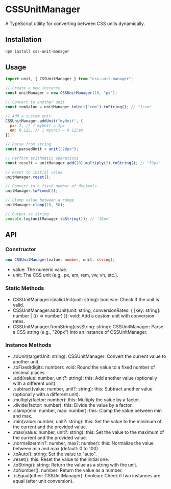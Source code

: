 # CSSUnitManager

A TypeScript utility for converting between CSS units dynamically.

## Installation

```bash
npm install css-unit-manager
```

## Usage

```js
import unit, { CSSUnitManager } from "css-unit-manager";

// Create a new instance
const unitManager = new CSSUnitManager(16, "px");

// Convert to another unit
const remValue = unitManager.toUnit("rem").toString(); // "1rem"

// Add a custom unit
CSSUnitManager.addUnit("myUnit", {
  px: 2, // 1 myUnit = 2px
  em: 0.125, // 1 myUnit = 0.125em
});

// Parse from string
const parsedUnit = unit("20px");

// Perform arithmetic operations
const result = unitManager.add(10).multiply(2).toString(); // "52px"

// Reset to initial value
unitManager.reset();

// Convert to a fixed number of decimals
unitManager.toFixed(2);

// Clamp value between a range
unitManager.clamp(10, 50);

// Output as string
console.log(unitManager.toString()); // "16px"
```

## API

### Constructor

```ts
new CSSUnitManager(value: number, unit: string);
```

- value: The numeric value.
- unit: The CSS unit (e.g., px, em, rem, vw, vh, etc.).

### Static Methods

- CSSUnitManager.isValidUnit(unit: string): boolean: Check if the unit is valid.
- CSSUnitManager.addUnit(unit: string, conversionRates: { [key: string]: number | (() => number) }): void: Add a custom unit with conversion rates.
- CSSUnitManager.fromString(cssString: string): CSSUnitManager: Parse a CSS string (e.g., "20px") into an instance of CSSUnitManager.

### Instance Methods

- .toUnit(targetUnit: string): CSSUnitManager: Convert the current value to another unit.
- .toFixed(digits: number): void: Round the value to a fixed number of decimal places.
- .add(value: number, unit?: string): this: Add another value (optionally with a different unit).
- .subtract(value: number, unit?: string): this: Subtract another value (optionally with a different unit).
- .multiply(factor: number): this: Multiply the value by a factor.
- .divide(factor: number): this: Divide the value by a factor.
- .clamp(min: number, max: number): this: Clamp the value between min and max.
- .min(value: number, unit?: string): this: Set the value to the minimum of the current and the provided value.
- .max(value: number, unit?: string): this: Set the value to the maximum of the current and the provided value.
- .normalize(min?: number, max?: number): this: Normalize the value between min and max (default: 0 to 100).
- .toAuto(): string: Set the value to "auto".
- .reset(): this: Reset the value to the initial one.
- .toString(): string: Return the value as a string with the unit.
- .toNumber(): number: Return the value as a number.
- .isEqual(other: CSSUnitManager): boolean: Check if two instances are equal (after unit conversion).
